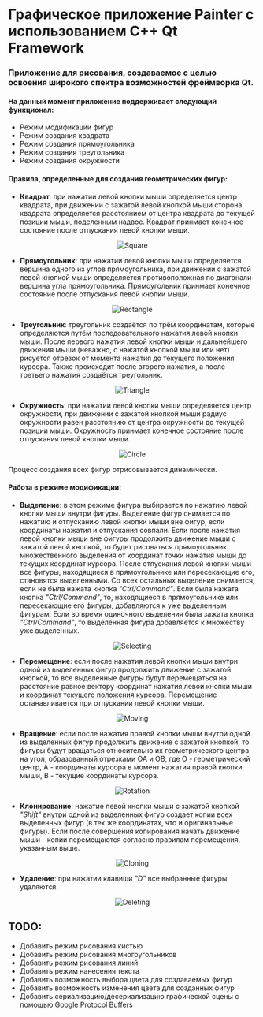 # Графическое приложение Painter с использованием C++ Qt Framework

### Приложение для рисования, создаваемое с целью освоения широкого спектра возможностей фреймворка Qt.

#### На данный момент приложение поддерживает следующий функционал:

- Режим модификации фигур
- Режим создания квадрата
- Режим создания прямоугольника
- Режим создания треугольника
- Режим создания окружности

#### Правила, определенные для создания геометрических фигур:

- **Квадрат**: при нажатии левой кнопки мыши определяется центр квадрата, при движении с зажатой левой кнопкой мыши сторона квадрата определяется расстоянием от центра квадрата до текущей позиции мыши, поделенным надвое. Квадрат принмает конечное состояние после отпускания левой кнопки мыши.

<div align="center">
  <img src="../media/gifs/square.gif" alt="Square">
</div>

- **Прямоугольник**: при нажатии левой кнопки мыши определяется вершина одного из углов прямоугольника, при движении с зажатой левой кнопкой мыши определяется противоположная по диагонали вершина угла прямоугольника. Прямоугольник принмает конечное состояние после отпускания левой кнопки мыши.

<div align="center">
  <img src="../media/gifs/rectangle.gif" alt="Rectangle">
</div>

- **Треугольник**: треугольник создаётся по трём координатам, которые определяются путём последовательного нажатия левой кнопки мыши. После первого нажатия левой кнопки мыши и дальнейшего движения мыши (неважно, с нажатой кнопкой мыши или нет) рисуется отрезок от момента нажатия до текущего положения курсора. Также происходит после второго нажатия, а после третьего нажатия создаётся треугольник.

<div align="center">
  <img src="../media/gifs/triangle.gif" alt="Triangle">
</div>

- **Окружность**: при нажатии левой кнопки мыши определяется центр окружности, при движении с зажатой кнопкой мыши радиус окружности равен расстоянию от центра окружности до текущей позиции мыши. Окружность принмает конечное состояние после отпускания левой кнопки мыши.

<div align="center">
  <img src="../media/gifs/circle.gif" alt="Circle">
</div>

Процесс создания всех фигур отрисовывается динамически.

#### Работа в режиме модификации:

- **Выделение**: в этом режиме фигура выбирается по нажатию левой кнопки мыши внутри фигуры. Выделение фигур снимается по нажатию и отпусканию левой кнопки мыши вне фигур, если координаты нажатия и отпускания совпали. Если после нажатия левой кнопки мыши вне фигуры продолжить движение мыши с зажатой левой кнопкой, то будет рисоваться прямоугольник множественного выделения от координат точки нажатия мыши до текущих координат курсора. После отпускания левой кнопки мыши все фигуры, находящиеся в прямоугольнике или пересекающие его, становятся выделенными. Со всех остальных выделение снимается, если не была нажата кнопка _"Ctrl/Command"_. Если была нажата кнопка _"Ctrl/Command"_, то, находящиеся в прямоугольнике или пересекающие его фигуры, добавляются к уже выделенным фигурам. Если во время одиночного выделения была зажата кнопка _"Ctrl/Command"_, то выделенная фигура добавляется к множеству уже выделенных.

<div align="center">
  <img src="../media/gifs/selecting.gif" alt="Selecting">
</div>

- **Перемещение**: если после нажатия левой кнопки мыши внутри одной из выделенных фигур продолжить движение с зажатой кнопкой, то все выделенные фигуры будут перемещаться на расстояние равное вектору координат нажатия левой кнопки мыши и координат текущего положения курсора. Перемещение останавливается при отпускании левой кнопки мыши.

<div align="center">
  <img src="../media/gifs/moving.gif" alt="Moving">
</div>

- **Вращение**: если после нажатия правой кнопки мыши внутри одной из выделенных фигур продолжить движение с зажатой кнопкой, то фигуры будут вращаться относительно их геометрического центра на угол, образованный отрезками OA и OB, где O - геометрический центр, A - координаты курсора в момент нажатия правой кнопки мыши, B - текущие координаты курсора.

<div align="center">
  <img src="../media/gifs/rotation.gif" alt="Rotation">
</div>

- **Клонирование**: нажатие левой кнопки мыши с зажатой кнопкой _"Shift"_ внутри одной из выделенных фигур создает копии всех выделенных фигур (в тех же координатах, что и оригинальные фигуры). Если после совершения копирования начать движение мыши - копии перемещаются согласно правилам перемещения, указанным выше.

<div align="center">
  <img src="../media/gifs/cloning.gif" alt="Cloning">
</div>

- **Удаление**: при нажатии клавиши _"D"_ все выбранные фигуры удаляются.

<div align="center">
  <img src="../media/gifs/deleting.gif" alt="Deleting">
</div>

## TODO:

- Добавить режим рисования кистью
- Добавить режим рисования многоугольников
- Добавить режим рисования линий
- Добавить режим нанесения текста
- Добавить возможность выбора цвета для создаваемых фигур
- Добавить возможность изменения цвета для созданных фигур
- Добавить сериализацию/десериализацию графической сцены с помощью Google Protocol Buffers
